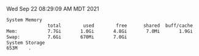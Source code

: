 Wed Sep 22 08:29:09 AM MDT 2021
```bash
System Memory
               total        used        free      shared  buff/cache   available
Mem:           7.7Gi       1.0Gi       4.8Gi       7.0Mi       1.9Gi       6.3Gi
Swap:          7.6Gi       670Mi       7.0Gi
System Storage
653M	.
```
```bash
